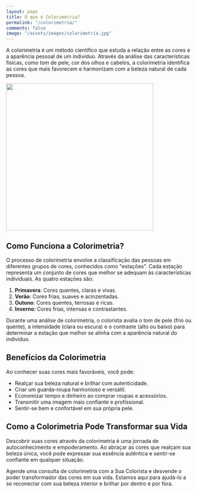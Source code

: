 ```yaml
---
layout: page
title: O que é Colorimetria?
permalink: "/colorimetria/"
comments: false
image: "/assets/images/colorimetria.jpg"
---
```


<div class="rounded mb-5 hero">
  <div class="row align-items-center justify-content-between">
    <div class="col-md-6">
	    <p>
        	A colorimetria é um método científico que estuda a relação entre as cores e a aparência pessoal de um indivíduo. Através da análise das características físicas, como tom de pele, cor dos olhos e cabelos, a colorimetria identifica as cores que mais favorecem e harmonizam com a beleza natural de cada pessoa.
		</p>
    </div>
    <div class="col-md-6 text-right pl-0 pl-lg-4">
      <img class="intro" height="400" src="{{site.baseurl}}/assets/images/colorimetria2.jpg">
    </div>
  </div>
</div>

## Como Funciona a Colorimetria?

O processo de colorimetria envolve a classificação das pessoas em diferentes grupos de cores, conhecidos como "estações". Cada estação representa um conjunto de cores que melhor se adequam às características individuais. As quatro estações são:

1. **Primavera**: Cores quentes, claras e vivas.
2. **Verão**: Cores frias, suaves e acinzentadas.
3. **Outono**: Cores quentes, terrosas e ricas.
4. **Inverno**: Cores frias, intensas e contrastantes.

Durante uma análise de colorimetria, o colorista avalia o tom de pele (frio ou quente), a intensidade (clara ou escura) e o contraste (alto ou baixo) para determinar a estação que melhor se alinha com a aparência natural do indivíduo.

## Benefícios da Colorimetria

Ao conhecer suas cores mais favoráveis, você pode:

- Realçar sua beleza natural e brilhar com autenticidade.
- Criar um guarda-roupa harmonioso e versátil.
- Economizar tempo e dinheiro ao comprar roupas e acessórios.
- Transmitir uma imagem mais confiante e profissional.
- Sentir-se bem e confortável em sua própria pele.

## Como a Colorimetria Pode Transformar sua Vida

Descobrir suas cores através da colorimetria é uma jornada de autoconhecimento e empoderamento. Ao abraçar as cores que realçam sua beleza única, você pode expressar sua essência autêntica e sentir-se confiante em qualquer situação.

Agende uma consulta de colorimetria com a Sua Colorista e desvende o poder transformador das cores em sua vida. Estamos aqui para ajudá-lo a se reconectar com sua beleza interior e brilhar por dentro e por fora.
